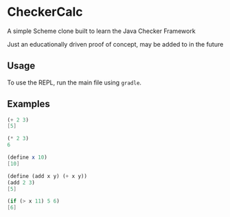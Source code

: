 # CheckerCalc

A simple Scheme clone built to learn the Java Checker Framework

Just an educationally driven proof of concept, may be added to in the future

## Usage
To use the REPL, run the main file using `gradle`.

## Examples
```scheme
(+ 2 3)
[5]

(* 2 3)
6

(define x 10)
[10]

(define (add x y) (+ x y))
(add 2 3)
[5]

(if (> x 11) 5 6)
[6]
```
